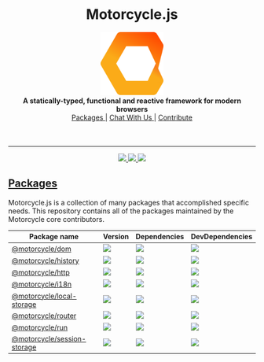 <h1 align='center'>Motorcycle.js</h1>

<div align='center'>
  <img src='.assets/logo.png' width='128' />
</div>

<div align='center'>
  <strong>A statically-typed, functional and reactive framework for modern browsers</strong>
</div>

<div align='center'>
  <a href='#packages'>
    Packages
  </a>
  <span> | </span>
  <a href="https://gitter.im/motorcyclejs/motorcyclejs" target='_blank'>
    Chat With Us
  </a>
  <span> | </span>
  <a href="https://github.com/motorcyclejs/motorcyclejs/issues?q=is%3Aopen+is%3Aissue+label%3A%22Status%3A+Help+Wanted%22", target='_blank'>
    Contribute
  </a>
</div>

<hr style='margin-top: 50px'/>

<div align='center'>
  <a href='https://travis-ci.org/motorcyclejs/motorcyclejs'>
    <img src="https://travis-ci.org/motorcyclejs/motorcyclejs.svg?branch=master" />
  </a>
  <a href='https://github.com/staltz/comver'>
    <img src='https://img.shields.io/badge/ComVer-compliant-brightgreen.svg' />
  </a>
  <a href='https://opensource.org/licenses/MIT'>
    <img src='https://img.shields.io/badge/License-MIT-brightgreen.svg' />
  </a>
</div>

<a href='#packages'>
  <h2 class='title'>Packages</h2>
</a>

Motorcycle.js is a collection of many packages that accomplished specific needs.
This repository contains all of the packages maintained by the Motorcycle core
contributors.

<table>
  <thead>
    <tr>
      <th>Package name</th>
      <th>Version</th>
      <th>Dependencies</th>
      <th>DevDependencies</th>
    </tr>
  </thead>
  <tbody>
    <tr>
      <td>
        <a href="https://github.com/motorcyclejs/motorcyclejs/tree/master/dom">
          @motorcycle/dom
        </a>
      </td>
      <td>
        <img src='https://img.shields.io/npm/v/@motorcycle/dom.svg'>
      </td>
      <td>
        <img src='https://david-dm.org/motorcyclejs/motorcyclejs.svg?path=dom' />
      </td>
      <td>
        <img src='https://david-dm.org/motorcyclejs/motorcyclejs/dev-status.svg?path=dom' />
      </td>
    </tr>
    <tr>
      <td>
        <a href="https://github.com/motorcyclejs/motorcyclejs/tree/master/history">
          @motorcycle/history
        </a>
      </td>
      <td>
        <img src='https://img.shields.io/npm/v/@motorcycle/history.svg'>
      </td>
      <td>
        <img src='https://david-dm.org/motorcyclejs/motorcyclejs.svg?path=history' />
      </td>
      <td>
        <img src='https://david-dm.org/motorcyclejs/motorcyclejs/dev-status.svg?path=history' />
      </td>
    </tr>
    <tr>
      <td>
        <a href="https://github.com/motorcyclejs/motorcyclejs/tree/master/http">
          @motorcycle/http
        </a>
      </td>
      <td>
        <img src='https://img.shields.io/npm/v/@motorcycle/http.svg'>
      </td>
      <td>
        <img src='https://david-dm.org/motorcyclejs/motorcyclejs.svg?path=http' />
      </td>
      <td>
        <img src='https://david-dm.org/motorcyclejs/motorcyclejs/dev-status.svg?path=http' />
      </td>
    </tr>
    <tr>
      <td>
        <a href="https://github.com/motorcyclejs/motorcyclejs/tree/master/i18n">
          @motorcycle/i18n
        </a>
      </td>
      <td>
        <img src='https://img.shields.io/npm/v/@motorcycle/i18n.svg'>
      </td>
      <td>
        <img src='https://david-dm.org/motorcyclejs/motorcyclejs.svg?path=i18n' />
      </td>
      <td>
        <img src='https://david-dm.org/motorcyclejs/motorcyclejs/dev-status.svg?path=i18n' />
      </td>
    </tr>
    <tr>
      <td>
        <a href="https://github.com/motorcyclejs/motorcyclejs/tree/master/local-storage">
          @motorcycle/local-storage
        </a>
      </td>
      <td>
        <img src='https://img.shields.io/npm/v/@motorcycle/local-storage.svg'>
      </td>
      <td>
        <img src='https://david-dm.org/motorcyclejs/motorcyclejs.svg?path=local-storage' />
      </td>
      <td>
        <img src='https://david-dm.org/motorcyclejs/motorcyclejs/dev-status.svg?path=local-storage' />
      </td>
    </tr>
    <tr>
      <td>
        <a href="https://github.com/motorcyclejs/motorcyclejs/tree/master/router">
          @motorcycle/router
        </a>
      </td>
      <td>
        <img src='https://img.shields.io/npm/v/@motorcycle/router.svg'>
      </td>
      <td>
        <img src='https://david-dm.org/motorcyclejs/motorcyclejs.svg?path=router' />
      </td>
      <td>
        <img src='https://david-dm.org/motorcyclejs/motorcyclejs/dev-status.svg?path=router' />
      </td>
    </tr>
    <tr>
      <td>
        <a href="https://github.com/motorcyclejs/motorcyclejs/tree/master/run">
          @motorcycle/run
        </a>
      </td>
      <td>
        <img src='https://img.shields.io/npm/v/@motorcycle/run.svg'>
      </td>
      <td>
        <img src='https://david-dm.org/motorcyclejs/motorcyclejs.svg?path=run' />
      </td>
      <td>
        <img src='https://david-dm.org/motorcyclejs/motorcyclejs/dev-status.svg?path=run' />
      </td>
    </tr>
    <tr>
      <td>
        <a href="https://github.com/motorcyclejs/motorcyclejs/tree/master/session-storage">
          @motorcycle/session-storage
        </a>
      </td>
      <td>
        <img src='https://img.shields.io/npm/v/@motorcycle/session-storage.svg'>
      </td>
      <td>
        <img src='https://david-dm.org/motorcyclejs/motorcyclejs.svg?path=session-storage' />
      </td>
      <td>
        <img src='https://david-dm.org/motorcyclejs/motorcyclejs/dev-status.svg?path=session-storage' />
      </td>
    </tr>
  </tbody>
</table>
